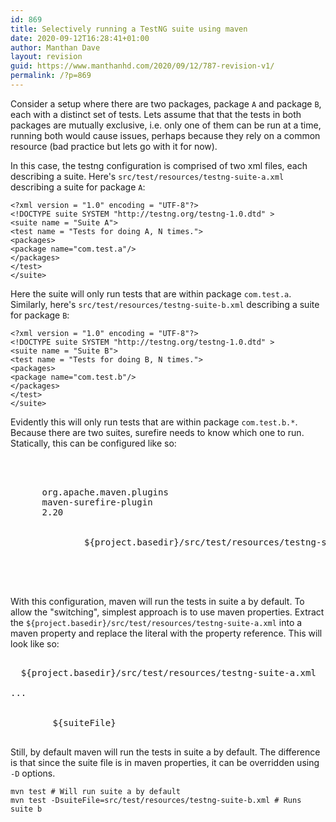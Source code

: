 ```yaml
---
id: 869
title: Selectively running a TestNG suite using maven
date: 2020-09-12T16:28:41+01:00
author: Manthan Dave
layout: revision
guid: https://www.manthanhd.com/2020/09/12/787-revision-v1/
permalink: /?p=869
---
```

<!-- wp:paragraph -->
<p>Consider a setup where there are two packages, package <code>A</code> and package <code>B</code>, each with a distinct set of tests. Lets assume that that the tests in both packages are mutually exclusive, i.e. only one of them can be run at a time, running both would cause issues, perhaps because they rely on a common resource (bad practice but lets go with it for now).</p>
<!-- /wp:paragraph -->

<!-- wp:paragraph -->
<p>In this case, the testng configuration is comprised of two xml files, each describing a suite. Here's <code>src/test/resources/testng-suite-a.xml</code> describing a suite for package <code>A</code>:</p>
<!-- /wp:paragraph -->

<!-- wp:code -->
<pre class="wp-block-code"><code>&lt;?xml version = "1.0" encoding = "UTF-8"?> 
&lt;!DOCTYPE suite SYSTEM "http://testng.org/testng-1.0.dtd" >
&lt;suite name = "Suite A"> 
&lt;test name = "Tests for doing A, N times."> 
&lt;packages> 
&lt;package name="com.test.a"/> 
&lt;/packages> 
&lt;/test> 
&lt;/suite></code></pre>
<!-- /wp:code -->

<!-- wp:paragraph -->
<p>Here the suite will only run tests that are within package <code>com.test.a</code>. Similarly, here's <code>src/test/resources/testng-suite-b.xml</code> describing a suite for package <code>B</code>:</p>
<!-- /wp:paragraph -->

<!-- wp:code -->
<pre class="wp-block-code"><code>&lt;?xml version = "1.0" encoding = "UTF-8"?> 
&lt;!DOCTYPE suite SYSTEM "http://testng.org/testng-1.0.dtd" >
&lt;suite name = "Suite B"> 
&lt;test name = "Tests for doing B, N times."> 
&lt;packages> 
&lt;package name="com.test.b"/> 
&lt;/packages> 
&lt;/test> 
&lt;/suite></code></pre>
<!-- /wp:code -->

<!-- wp:paragraph -->
<p>Evidently this will only run tests that are within package <code>com.test.b.*</code>. Because there are two suites, surefire needs to know which one to run. Statically, this can be configured like so:<br></p>
<!-- /wp:paragraph -->

<!-- wp:preformatted -->
<pre class="wp-block-preformatted"><pluginmanagement>
  <plugins>
      <plugin>
      <groupid>org.apache.maven.plugins</groupid>
      <artifactid>maven-surefire-plugin</artifactid>
      <version>2.20</version>
      <configuration>
          <suitexmlfiles>
              <suitexmlfile>${project.basedir}/src/test/resources/testng-suite-a.xml</suitexmlfile>
          </suitexmlfiles>
      </configuration>
    </plugin>
  </plugins>
</pluginmanagement></pre>
<!-- /wp:preformatted -->

<!-- wp:paragraph -->
<p>With this configuration, maven will run the tests in suite a by default. To allow the "switching", simplest approach is to use maven properties. Extract the <code>${project.basedir}/src/test/resources/testng-suite-a.xml</code> into a maven property and replace the literal with the property reference. This will look like so:</p>
<!-- /wp:paragraph -->

<!-- wp:preformatted -->
<pre class="wp-block-preformatted"><properties>
  <suitefile>${project.basedir}/src/test/resources/testng-suite-a.xml</suitefile>
</properties>
...
<configuration>
    <suitexmlfiles>
        <suitexmlfile>${suiteFile}</suitexmlfile>
    </suitexmlfiles>
</configuration></pre>
<!-- /wp:preformatted -->

<!-- wp:paragraph -->
<p>Still, by default maven will run the tests in suite a by default. The difference is that since the suite file is in maven properties, it can be overridden using <code>-D</code> options.</p>
<!-- /wp:paragraph -->

<!-- wp:code -->
<pre class="wp-block-code"><code>mvn test # Will run suite a by default
mvn test -DsuiteFile=src/test/resources/testng-suite-b.xml # Runs suite b</code></pre>
<!-- /wp:code -->

<!-- wp:paragraph -->
<p><br></p>
<!-- /wp:paragraph -->